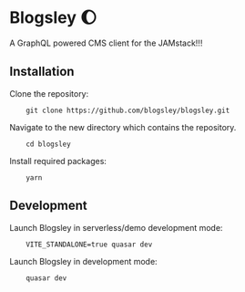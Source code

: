 # Blogsley :moon:

A GraphQL powered CMS client for the JAMstack!!!

## Installation

Clone the repository:

        git clone https://github.com/blogsley/blogsley.git
        
Navigate to the new directory which contains the repository.

        cd blogsley

        
Install required packages:

        yarn


## Development

Launch Blogsley in serverless/demo development mode:

        VITE_STANDALONE=true quasar dev

Launch Blogsley in development mode:

        quasar dev
        
